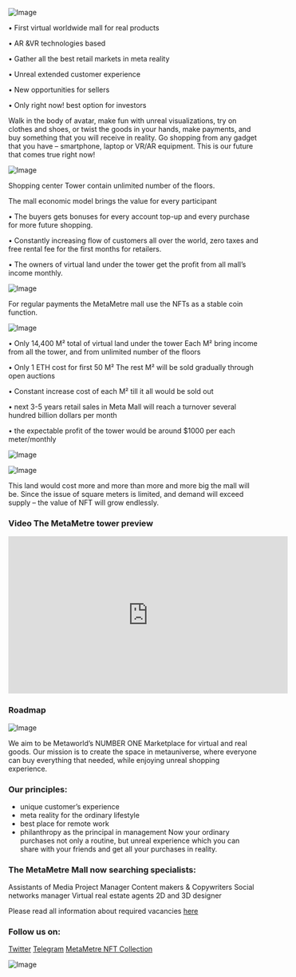 ![Image](https://github.com/MetaMetre/welcome/blob/master/Images/What_Is_The_Metaverse_An_Easy_Explanation_For_Anyone_600x400fffsfvf.png?raw=true)

•	First virtual worldwide mall for real products

•	AR &VR technologies based

•	Gather all the best retail markets in meta reality

•	Unreal extended customer experience

•	New opportunities for sellers

•	Only right now! best option for investors 

Walk in the body of avatar, make fun with unreal visualizations, try on clothes and shoes, or twist the goods in your hands, make payments, and buy something that you will receive in reality.
Go shopping from any gadget that you have – smartphone, laptop or VR/AR equipment.
This is our future that comes true right now!

![Image](https://raw.githubusercontent.com/MetaMetre/welcome/18b7bd2d65572d3b3b3d4cca2f2f284c653a0f4c/Images/001.jpg)

Shopping center Tower contain unlimited number of the floors.

The mall economic model brings the value for every participant

•	The buyers gets bonuses for every account top-up and every purchase for more future shopping.

•	Constantly increasing flow of customers all over the world, zero taxes and free rental fee for the first months for retailers.

•	The owners of virtual land under the tower get the profit from all mall’s income monthly.

![Image](https://raw.githubusercontent.com/MetaMetre/welcome/18b7bd2d65572d3b3b3d4cca2f2f284c653a0f4c/Images/004.jpg)

For regular payments the MetaMetre mall use the NFTs as a stable coin function.

![Image](https://raw.githubusercontent.com/MetaMetre/welcome/18b7bd2d65572d3b3b3d4cca2f2f284c653a0f4c/Images/010.jpg)

•	Only 14,400 М² total of virtual land under the tower
Each М² bring income from all the tower, and from unlimited number of the floors

•	Only 1 ETH cost for first 50 М²
The rest М² will be sold gradually through open auctions

•	Constant increase cost of each М² till it all would be sold out

•	next 3-5 years retail sales in Meta Mall will reach a turnover several hundred billion dollars per month

•	the expectable profit of the tower would be around $1000 per each meter/monthly

![Image](https://github.com/MetaMetre/welcome/blob/master/Images/sweet-ice-cream-photography-97452-unsplash22222.png?raw=true)

![Image](https://github.com/MetaMetre/welcome/blob/master/Images/S16.jpg?raw=true)

This land would cost more and more than more and more big the mall will be. Since the issue of square meters is limited, and demand will exceed supply – the value of NFT will grow endlessly.


### Video The MetaMetre tower preview

<center><iframe width="560" height="315" src="https://www.youtube.com/embed/EXs9evNsCSU" frameborder="0" allow="autoplay; encrypted-media" allowfullscreen></iframe></center>

### Roadmap

![Image](https://raw.githubusercontent.com/MetaMetre/welcome/18b7bd2d65572d3b3b3d4cca2f2f284c653a0f4c/Images/RMpart8.jpg)



We aim to be Metaworld’s NUMBER ONE Marketplace for virtual and real goods. 
Our mission is to create the space in metauniverse, where everyone can buy everything that needed, while enjoying unreal shopping experience. 


### Our principles:
-	unique customer’s experience
-	meta reality for the ordinary lifestyle
-	best place for remote work
-	philanthropy as the principal in management
Now your ordinary purchases not only a routine, but unreal experience which you can share with your friends and get all your purchases in reality. 

### The MetaMetre Mall now searching specialists:

Assistants of Media Project Manager
Content makers & Copywriters
Social networks manager
Virtual real estate agents
2D and 3D designer

Please read all information about required vacancies [here](https://www.linkedin.com/in/metametre/)

### Follow us on:

[Twitter](https://twitter.com/MetaMetre) 
[Telegram](https://t.me/metametre) 
[MetaMetre NFT Collection](https://opensea.io/MetaMetre)

![Image](https://raw.githubusercontent.com/MetaMetre/welcome/master/Images/logo.png)
